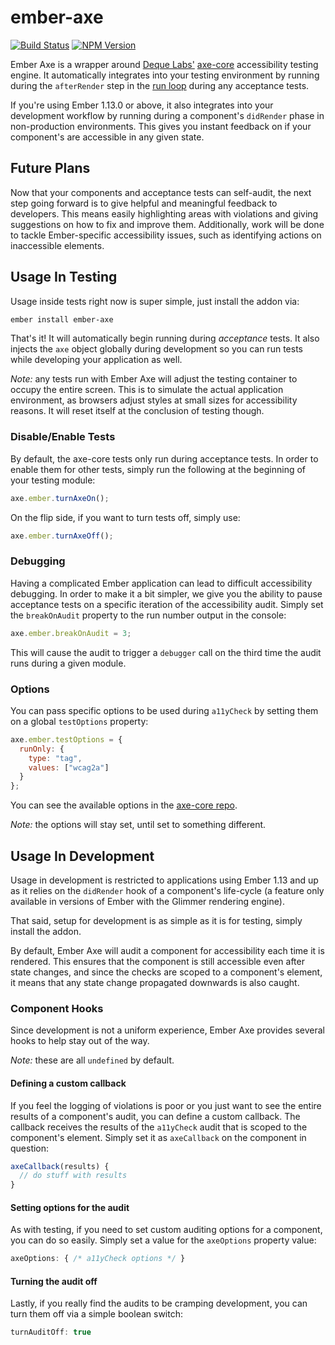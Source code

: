 # ember-axe

[![Build Status](https://travis-ci.org/trentmwillis/ember-axe.svg?branch=master)](https://travis-ci.org/trentmwillis/ember-axe)
[![NPM Version](https://badge.fury.io/js/ember-axe.svg)](http://badge.fury.io/js/ember-axe)

Ember Axe is a wrapper around [Deque Labs'](https://github.com/dequelabs)
[axe-core](https://github.com/dequelabs/axe-core) accessibility testing engine.
It automatically integrates into your testing environment by running during the
`afterRender` step in the [run loop](http://guides.emberjs.com/v1.10.0/understanding-ember/run-loop/)
during any acceptance tests.

If you're using Ember 1.13.0 or above, it also integrates into your development
workflow by running during a component's `didRender` phase in non-production
environments. This gives you instant feedback on if your component's are
accessible in any given state.

## Future Plans

Now that your components and acceptance tests can self-audit, the next step
going forward is to give helpful and meaningful feedback to developers. This
means easily highlighting areas with violations and giving suggestions on how to
fix and improve them. Additionally, work will be done to tackle Ember-specific
accessibility issues, such as identifying actions on inaccessible elements.

## Usage In Testing

Usage inside tests right now is super simple, just install the addon via:

```bash
ember install ember-axe
```

That's it! It will automatically begin running during _acceptance_ tests. It
also injects the `axe` object globally during development so you can run tests
while developing your application as well.

_Note:_ any tests run with Ember Axe will adjust the testing container to occupy
the entire screen. This is to simulate the actual application environment, as
browsers adjust styles at small sizes for accessibility reasons. It will reset
itself at the conclusion of testing though.

### Disable/Enable Tests

By default, the axe-core tests only run during acceptance tests. In order to
enable them for other tests, simply run the following at the beginning of your
testing module:

```javascript
axe.ember.turnAxeOn();
```

On the flip side, if you want to turn tests off, simply use:

```javascript
axe.ember.turnAxeOff();
```

### Debugging

Having a complicated Ember application can lead to difficult accessibility
debugging. In order to make it a bit simpler, we give you the ability to pause
acceptance tests on a specific iteration of the accessibility audit. Simply set
the `breakOnAudit` property to the run number output in the console:

```javascript
axe.ember.breakOnAudit = 3;
```

This will cause the audit to trigger a `debugger` call on the third time the
audit runs during a given module.

### Options

You can pass specific options to be used during `a11yCheck` by setting them on a
global `testOptions` property:

```javascript
axe.ember.testOptions = {
  runOnly: {
    type: "tag",
    values: ["wcag2a"]
  }
};
```

You can see the available options in the [axe-core repo](https://github.com/dequelabs/axe-core/blob/master/doc/API.md#b-options-parameter).

_Note:_ the options will stay set, until set to something different.

## Usage In Development

Usage in development is restricted to applications using Ember 1.13 and up as it
relies on the `didRender` hook of a component's life-cycle (a feature only
available in versions of Ember with the Glimmer rendering engine).

That said, setup for development is as simple as it is for testing, simply
install the addon.

By default, Ember Axe will audit a component for accessibility each time it is
rendered. This ensures that the component is still accessible even after state
changes, and since the checks are scoped to a component's element, it means that
any state change propagated downwards is also caught.

### Component Hooks

Since development is not a uniform experience, Ember Axe provides several hooks
to help stay out of the way.

_Note:_ these are all `undefined` by default.

#### Defining a custom callback

If you feel the logging of violations is poor or you just want to see the entire
results of a component's audit, you can define a custom callback. The callback
receives the results of the `a11yCheck` audit that is scoped to the component's
element. Simply set it as `axeCallback` on the component in question:

```javascript
axeCallback(results) {
  // do stuff with results
}
```

#### Setting options for the audit

As with testing, if you need to set custom auditing options for a component, you
can do so easily. Simply set a value for the `axeOptions` property value:

```javascript
axeOptions: { /* a11yCheck options */ }
```

#### Turning the audit off

Lastly, if you really find the audits to be cramping development, you can turn
them off via a simple boolean switch:

```javascript
turnAuditOff: true
```
